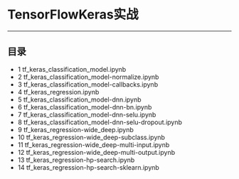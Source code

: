 # TensorFlowKeras实战
***
## 目录
- 1 tf_keras_classification_model.ipynb
- 2 tf_keras_classification_model-normalize.ipynb
- 3 tf_keras_classification_model-callbacks.ipynb
- 4 tf_keras_regression.ipynb
- 5 tf_keras_classification_model-dnn.ipynb
- 6 tf_keras_classification_model-dnn-bn.ipynb
- 7 tf_keras_classification_model-dnn-selu.ipynb
- 8 tf_keras_classification_model-dnn-selu-dropout.ipynb
- 9 tf_keras_regression-wide_deep.ipynb
- 10 tf_keras_regression-wide_deep-subclass.ipynb
- 11 tf_keras_regression-wide_deep-multi-input.ipynb
- 12 tf_keras_regression-wide_deep-multi-output.ipynb
- 13 tf_keras_regression-hp-search.ipynb
- 14 tf_keras_regression-hp-search-sklearn.ipynb